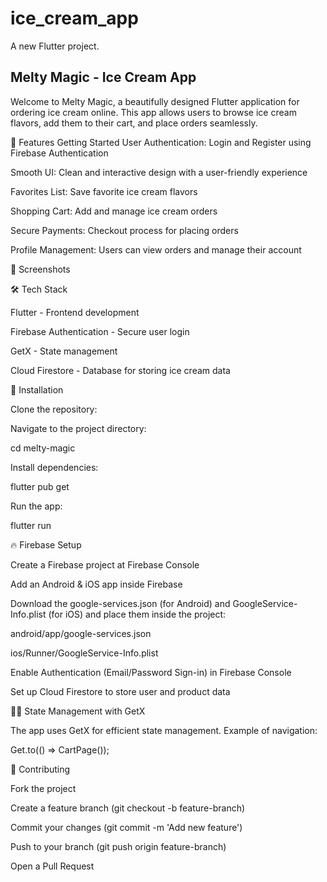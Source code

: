 # ice_cream_app

A new Flutter project.


## Melty Magic - Ice Cream App

Welcome to Melty Magic, a beautifully designed Flutter application for ordering ice cream online. This app allows users to browse ice cream flavors, add them to their cart, and place orders seamlessly.

🚀 Features
Getting Started
User Authentication: Login and Register using Firebase Authentication

Smooth UI: Clean and interactive design with a user-friendly experience

Favorites List: Save favorite ice cream flavors

Shopping Cart: Add and manage ice cream orders

Secure Payments: Checkout process for placing orders

Profile Management: Users can view orders and manage their account

📸 Screenshots





🛠 Tech Stack

Flutter - Frontend development

Firebase Authentication - Secure user login

GetX - State management

Cloud Firestore - Database for storing ice cream data

📖 Installation

Clone the repository:

Navigate to the project directory:

cd melty-magic

Install dependencies:

flutter pub get

Run the app:

flutter run

🔥 Firebase Setup

Create a Firebase project at Firebase Console

Add an Android & iOS app inside Firebase

Download the google-services.json (for Android) and GoogleService-Info.plist (for iOS) and place them inside the project:

android/app/google-services.json

ios/Runner/GoogleService-Info.plist

Enable Authentication (Email/Password Sign-in) in Firebase Console

Set up Cloud Firestore to store user and product data

🧑‍💻 State Management with GetX

The app uses GetX for efficient state management. Example of navigation:

Get.to(() => CartPage());

🤝 Contributing

Fork the project

Create a feature branch (git checkout -b feature-branch)

Commit your changes (git commit -m 'Add new feature')

Push to your branch (git push origin feature-branch)

Open a Pull Request

